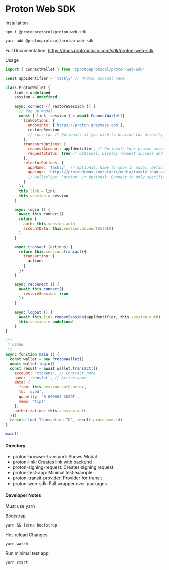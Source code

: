 # Proton Web SDK

Installation
```
npm i @protonprotocol/proton-web-sdk
```
```
yarn add @protonprotocol/proton-web-sdk
```

Full Documentation:
https://docs.protonchain.com/sdk/proton-web-sdk

Usage
```javascript
import { ConnectWallet } from '@protonprotocol/proton-web-sdk'

const appIdentifier = 'taskly' // Proton account name

class ProtonWallet {
    link = undefined
    session = undefined
    
    async connect ({ restoreSession }) {
      // Pop up modal
      const { link, session } = await ConnectWallet({
        linkOptions: {
          endpoints: ['https://proton.greymass.com'],
          restoreSession
          // rpc: rpc /* Optional: if you wish to provide rpc directly instead of endpoints */
        },
        transportOptions: {
          requestAccount: appIdentifier, /* Optional: Your proton account */
          requestStatus: true /* Optional: Display request success and error messages, Default true */
        },
        selectorOptions: {
          appName: 'Taskly', /* Optional: Name to show in modal, Default 'app' */
          appLogo: 'https://protondemos.com/static/media/taskly-logo.ad0bfb0f.svg' /* Optional: Logo to show in modal */
          // walletType: 'proton' /* Optional: Connect to only specified wallet (e.g. 'proton', 'anchor') */
        }
      })
      this.link = link
      this.session = session
    }

    async login () {
      await this.connect()
      return {
        auth: this.session.auth,
        accountData: this.session.accountData[0]
      }
    }

    async transact (actions) {
      return this.session.transact({
        transaction: {
          actions
        }
      })
    }

    async reconnect () {
      await this.connect({
        restoreSession: true
      })
    }

    async logout () {
      await this.link.removeSession(appIdentifier, this.session.auth)
      this.session = undefined
    }
}

/**
 * USAGE
 */
async function main () {
  const wallet = new ProtonWallet()
  await wallet.login()
  const result = await wallet.transact([{
    account: 'xtokens', // Contract name
    name: 'transfer', // Action name
    data: {
      from: this.session.auth.actor,
      to: 'syed',
      quantity: '0.000001 XUSDT',
      memo: 'Tip!'
    },
    authorization: this.session.auth
  }])
  console.log('Transaction ID', result.processed.id)
}

main()

```

#### Directory
- proton-browser-transport: Shows Modal
- proton-link: Creates link with backend
- proton-signing-request: Creates signing request
- proton-test-app: Minimal test example
- proton-transit-provider: Provider for transit
- proton-web-sdk: Full wrapper over packages

#### Developer Notes
Must use yarn

Bootstrap
```
yarn && lerna bootstrap
```

Hot-reload Changes
```
yarn watch
```

Run minimal test app
```
yarn start
```
